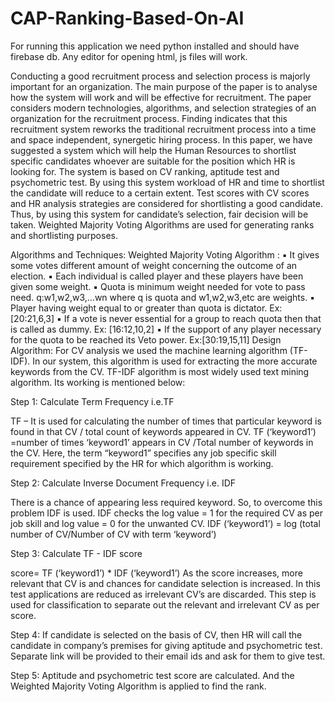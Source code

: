 # CAP-Ranking-Based-On-AI
For running this application we need python installed and should have firebase db. Any editor for opening html, js files will work.

Conducting a good recruitment process and selection process is majorly important for an organization. The main purpose of the paper is to analyse how the system will work and will be effective for recruitment. The paper considers modern technologies, algorithms, and selection strategies of an organization for the recruitment process. Finding indicates that this recruitment system reworks the traditional recruitment process into a time and space independent, synergetic hiring process. In this paper, we have suggested a system which will help the Human Resources to shortlist specific candidates whoever are suitable for the position which HR is looking for. The system is based on CV ranking, aptitude test and psychometric test. By using this system workload of HR and time to shortlist the candidate will reduce to a certain extent. Test scores with CV scores and HR analysis strategies are considered for shortlisting a good candidate. Thus, by using this system for candidate’s selection, fair decision will be taken. Weighted Majority Voting Algorithms are used for generating ranks and shortlisting purposes.

Algorithms and Techniques:
Weighted Majority Voting Algorithm :
▪ It gives some votes different amount of weight concerning the outcome of an election.
▪ Each individual is called player and these players have been given some weight.
▪ Quota is minimum weight needed for vote to pass need. q:w1,w2,w3,…wn where q is quota and w1,w2,w3,etc are weights.
▪ Player having weight equal to or greater than quota is dictator. Ex:[20:21,6,3]
▪ If a vote is never essential for a group to reach quota then that is called as dummy.
Ex: [16:12,10,2]
▪ If the support of any player necessary for the quota to be reached its Veto power. Ex:[30:19,15,11]
Design Algorithm:
For CV analysis we used the machine learning algorithm (TF-IDF). In our system, this algorithm is used for extracting the more accurate keywords from the CV. TF-IDF algorithm is most widely used text mining algorithm.
Its working is mentioned below:

Step 1: Calculate Term Frequency i.e.TF

TF – It is used for calculating the number of times that particular keyword is found in that CV / total count of keywords appeared in CV.
TF (‘keyword1’) =number of times ‘keyword1’ appears in CV /Total number of keywords in the CV. Here, the term “keyword1” specifies any job specific skill requirement specified by the HR for which algorithm is working.

Step 2: Calculate Inverse Document Frequency i.e. IDF

There is a chance of appearing less required keyword. So, to overcome this problem IDF is used.
IDF checks the log value = 1 for the required CV as per job skill and log value = 0 for the unwanted CV.
IDF (‘keyword1’) = log (total number of CV/Number of CV with term ‘keyword’)

Step 3: Calculate TF - IDF score

score= TF (‘keyword1’) * IDF (‘keyword1’)
As the score increases, more relevant that CV is and chances for candidate selection is increased. In this test applications are reduced as irrelevant CV’s are discarded. This step is used for classification to separate out the relevant and irrelevant CV as per score.

Step 4: If candidate is selected on the basis of CV, then HR will call the candidate in company’s premises for giving aptitude and psychometric test. Separate link will be provided to their email ids and ask for them to give test.

Step 5: Aptitude and psychometric test score are calculated. And the Weighted Majority Voting Algorithm is applied to find the rank.






